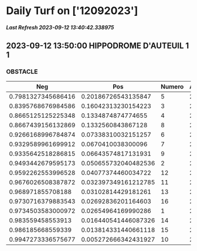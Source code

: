 # Daily Turf on ['12092023']
##### Last Refresh 2023-09-12 13:40:42.338975

## 2023-09-12 13:50:00 HIPPODROME D'AUTEUIL 1 1
### OBSTACLE

| Neg  | Pos  | Numero  | Arrived |
|------|------|---------|---------|
| 0.7981327345686416 | 0.20186726543135847 | 5 | 20.0 |
| 0.8395768676984586 | 0.16042313230154223 | 3 | 20.0 |
| 0.8665125125225348 | 0.1334874874774655 | 4 | 20.0 |
| 0.8667439156132869 | 0.1332560843867128 | 8 | 20.0 |
| 0.9266168996784874 | 0.07338310032151257 | 6 | 20.0 |
| 0.9329589961699912 | 0.0670410038300096 | 7 | 20.0 |
| 0.9335642518286815 | 0.06643574817131931 | 9 | 20.0 |
| 0.9493442679595173 | 0.050655732040482536 | 2 | 20.0 |
| 0.9592262553996528 | 0.04077374460034722 | 12 | 20.0 |
| 0.9676026508387872 | 0.032397349161212785 | 11 | 20.0 |
| 0.968971855708188 | 0.03102814429181261 | 13 | 20.0 |
| 0.9730716379883543 | 0.02692836201164603 | 16 | 20.0 |
| 0.9734503583000972 | 0.02654964169990286 | 1 | 20.0 |
| 0.983559458553913 | 0.016440541446087326 | 14 | 20.0 |
| 0.986185668559339 | 0.013814331440661118 | 15 | 20.0 |
| 0.9947273336575677 | 0.005272666342431927 | 10 | 20.0 |
